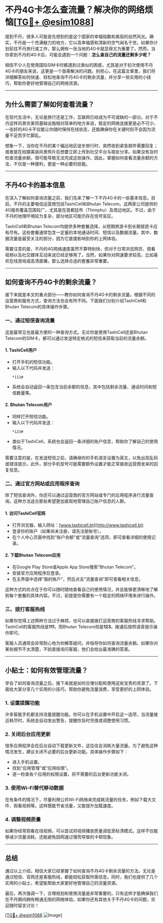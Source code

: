 # 不丹4G卡怎么查流量？解决你的网络烦恼[[TG💪+ @esim1088](https://t.me/s/esim1088)]

提到不丹，很多人可能首先想到的是这个国家的幸福指数和美丽的自然风光。确实，不丹是一个充满魅力的地方，它以高幸福感和清新的空气闻名于世。如果你计划前往不丹旅行或工作，那么拥有一张当地的4G卡就显得尤为重要了。然而，当你拿到不丹的4G卡后，可能会遇到一个问题：**怎么查自己的流量还剩多少呢？**

相信不少人在使用国际SIM卡时都遇到过类似的困惑，尤其是对于初次使用不丹4G卡的朋友来说，这更是一个亟需解决的问题。别担心，在这篇文章里，我们将详细解答如何快速、轻松地查询不丹4G卡的剩余流量，并分享一些实用的小技巧，帮助你更好地管理自己的网络资源。

---

## 为什么需要了解如何查看流量？

在现代生活中，无论是旅行还是工作，互联网已经成为不可或缺的一部分。对于不丹这样风景优美但基础设施相对简单的地方来说，稳定的网络连接更是必不可少。一张好的4G卡不仅能让你随时保持在线状态，还能确保你在关键时刻不会因为流量不足而手忙脚乱。

想象一下，当你在不丹的某个偏远地区徒步旅行时，突然收到紧急邮件需要回复；或者是在拍摄美丽风景照片后想要立即上传到社交平台与朋友分享。如果没有及时检查流量余额，很可能导致无法完成这些操作。因此，掌握如何查看流量余额的方法，不仅是一种便利，更是一种必要的技能。

---

## 不丹4G卡的基本信息

在深入了解如何查询流量之前，我们先来了解一下不丹4G卡的一些基本信息。目前，不丹的主要电信运营商包括TashiCell和Bhutan Telecom。这两家公司提供的4G服务覆盖范围较广，尤其是在首都廷布（Thimphu）及周边地区。不过，由于不丹的地理环境较为复杂，部分地区可能仍存在信号盲区。

TashiCell和Bhutan Telecom均提供多种套餐选择，从短期旅游卡到长期居民卡应有尽有。这些套餐通常包含一定量的本地通话时间、短信以及数据流量。其中，数据流量是最受关注的部分，因为它直接影响到你的上网体验。

需要注意的是，不丹的4G网络速度虽然不算特别快，但对于日常浏览网页、观看视频以及社交媒体互动来说已经足够用了。当然，如果你对网速要求较高，比如喜欢在线游戏或高清直播，那么选择合适的套餐非常重要。

---

## 如何查询不丹4G卡的剩余流量？

接下来就是本文的重点部分——教你如何查询不丹4G卡的剩余流量。根据不同的运营商和服务方式，查询方法也会有所不同。下面我们分别介绍TashiCell和Bhutan Telecom的具体操作步骤。

### 一、通过短信查询流量

这是最常见也是最方便的一种查询方式。无论你是使用TashiCell还是Bhutan Telecom的SIM卡，都可以通过发送特定格式的短信来获取当前的流量余额。

#### 1. TashiCell用户
- 打开手机的短信功能。
- 输入以下代码并发送：
  ```
  *111#
  ```
- 系统会自动返回一条包含当前余额的信息，其中包括剩余流量、通话时间和短信数量等。

#### 2. Bhutan Telecom用户
- 同样打开短信功能。
- 输入以下代码并发送：
  ```
  *123#
  ```
- 类似于TashiCell，系统也会返回一条详细的账户信息，帮助你了解自己的使用情况。

需要注意的是，在发送短信之前，请确保你的手机语言设置为英文，以免出现乱码或错误提示。此外，部分手机型号可能需要额外设置才能正常接收运营商发来的回复信息。

### 二、通过官方网站或应用程序查询

除了短信查询外，你还可以通过运营商的官方网站或专门的应用程序进行流量查询。这种方法适合那些希望更加直观地管理自己账户信息的人群。

#### 1. 访问TashiCell官网
- 打开浏览器，输入网址：[www.tashicell.bt](http://www.tashicell.bt)
- 登录你的账户（如果尚未注册，请先注册账号）。
- 在个人中心页面中找到“账户余额”或“流量查询”选项，即可查看详细的使用记录。

#### 2. 下载Bhutan Telecom应用
- 在Google Play Store或Apple App Store搜索“Bhutan Telecom”。
- 安装官方应用程序后登录。
- 在主界面中选择“我的账户”，然后点击“流量查询”即可查看相关信息。

这种方式的优点在于你可以随时随地查看自己的使用情况，并且能够更清晰地了解到每个套餐的具体内容。不过，前提是你需要有一个稳定的网络环境来进行操作。

### 三、拨打客服热线

如果你觉得上述两种方法过于麻烦，也可以直接拨打运营商的客服热线寻求帮助。TashiCell的客服热线是**111**，而Bhutan Telecom则是**123**。拨通后按照语音提示操作即可。

客服人员通常会非常耐心地为你解答疑问，并指导你如何查询流量余额。如果你对某些细节不太清楚，不妨直接询问客服，他们会给出最准确的答案。

---

## 小贴士：如何有效管理流量？

学会了如何查询流量之后，接下来就是如何合理分配和使用这些宝贵的资源了。下面给大家分享几个实用的小技巧，帮助你避免流量浪费，享受更好的上网体验。

### 1. 设置提醒功能
许多智能手机都支持流量提醒功能。你可以在手机设置中开启这一选项，当流量接近耗尽时，系统会自动发出警告，提醒你及时充值或调整使用习惯。

### 2. 关闭后台应用更新
很多应用程序会在后台自动下载更新文件，这往往会消耗大量流量。为了避免这种情况发生，建议关闭不必要的后台更新功能。具体操作步骤如下：
- 进入手机设置。
- 找到“应用管理”或“应用权限”。
- 逐一检查各个应用的权限设置，将不需要的后台更新功能关闭。

### 3. 使用Wi-Fi替代移动数据
在有条件的情况下，尽量利用公共Wi-Fi网络来完成耗流量的任务，例如下载大文件、观看视频等。这样既能节省流量，又能提升加载速度。

### 4. 调整视频质量
如果你经常观看在线视频，可以尝试将视频播放质量调低至标清模式。这样不仅能够减少流量消耗，还能避免因网速过慢而导致的卡顿现象。

---

## 总结

通过以上介绍，相信大家已经掌握了如何查询不丹4G卡剩余流量的方法。无论是通过短信、官网还是客服热线，都能轻松获取所需信息。同时，我们也提供了几个实用的小贴士，希望能帮助大家更好地管理自己的流量资源。

最后，再次强调一下，合理规划和使用流量是非常重要的。只有这样才能确保我们在不丹期间拥有畅通无阻的网络体验。如果你还有其他关于不丹4G卡的问题，欢迎随时留言讨论！

[[TG💪+ @esim1088](https://t.me/s/esim1088) ![Image](https://i.postimg.cc/4NQfJmqS/Snipaste-2025-05-13-00-14-12.png)]